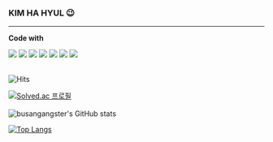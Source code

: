 ### KIM HA HYUL 😉

- - - 

<!--
**busangangster/busangangster** is a ✨ _special_ ✨ repository because its `README.md` (this file) appears on your GitHub profile.

Here are some ideas to get you started:

- 🔭 I’m currently working on ...
- 🌱 I’m currently learning ...
- 👯 I’m looking to collaborate on ...
- 🤔 I’m looking for help with ...
- 💬 Ask me about ...
- 📫 How to reach me: ...
- 😄 Pronouns: ...
- ⚡ Fun fact: ...


<h3>💪Skills</h3>

-->

<div>
  <p> <strong> Code with</strong> </p>
  <img src="https://img.shields.io/badge/Java-785001?style=flat&logo=OpenJDK&logoColor=white" />
  <img src="https://img.shields.io/badge/spring-6DB33F?style=flat&logo=spring&logoColor=white" />
  <img src="https://img.shields.io/badge/python-3776AB?style=flat&logo=python&logoColor=white" />
  <img src="https://img.shields.io/badge/android-34A853?style=flat&logo=android&logoColor=white" />
  <img src="https://img.shields.io/badge/Dart-0175C2?style=flat&logo=Dart&logoColor=white" />
  <img src="https://img.shields.io/badge/Flutter-02569B?style=flat&logo=flutter&logoColor=white" />
  <img src="https://img.shields.io/badge/javascript-F7DF1E?style=flat&logo=javascript&logoColor=white" />

</div>
<br>


![Hits](https://hits.seeyoufarm.com/api/count/incr/badge.svg?url=https%3A%2F%2Fgithub.com%2Fbusangangster&count_bg=%23FFDAC7&title_bg=%23FFADAD&icon=&icon_color=%23E7E7E7&title=hits&edge_flat=false)

[![Solved.ac
프로필](http://mazassumnida.wtf/api/v2/generate_badge?boj=busangangster)](https://solved.ac/busangangster) <br/> <br/>
![busangangster's GitHub stats](https://github-readme-stats.vercel.app/api?username=busangangster&show_icons=true&theme=graywhite)

[![Top Langs](https://github-readme-stats.vercel.app/api/top-langs/?username=busangangster&layout=compact)](https://github.com/busangangster/github-readme-stats)
